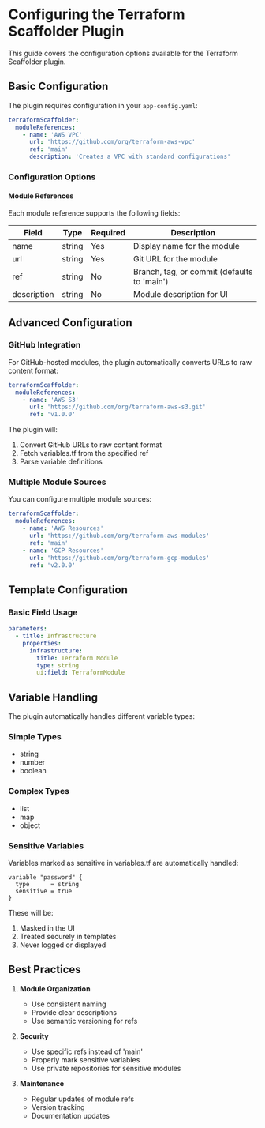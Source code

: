 # Configuring the Terraform Scaffolder Plugin

This guide covers the configuration options available for the Terraform Scaffolder plugin.

## Basic Configuration

The plugin requires configuration in your `app-config.yaml`:

```yaml
terraformScaffolder:
  moduleReferences:
    - name: 'AWS VPC'
      url: 'https://github.com/org/terraform-aws-vpc'
      ref: 'main'
      description: 'Creates a VPC with standard configurations'
```

### Configuration Options

#### Module References

Each module reference supports the following fields:

| Field | Type | Required | Description |
|-------|------|----------|-------------|
| name | string | Yes | Display name for the module |
| url | string | Yes | Git URL for the module |
| ref | string | No | Branch, tag, or commit (defaults to 'main') |
| description | string | No | Module description for UI |

## Advanced Configuration

### GitHub Integration

For GitHub-hosted modules, the plugin automatically converts URLs to raw content format:

```yaml
terraformScaffolder:
  moduleReferences:
    - name: 'AWS S3'
      url: 'https://github.com/org/terraform-aws-s3.git'
      ref: 'v1.0.0'
```

The plugin will:
1. Convert GitHub URLs to raw content format
2. Fetch variables.tf from the specified ref
3. Parse variable definitions

### Multiple Module Sources

You can configure multiple module sources:

```yaml
terraformScaffolder:
  moduleReferences:
    - name: 'AWS Resources'
      url: 'https://github.com/org/terraform-aws-modules'
      ref: 'main'
    - name: 'GCP Resources'
      url: 'https://github.com/org/terraform-gcp-modules'
      ref: 'v2.0.0'
```

## Template Configuration

### Basic Field Usage

```yaml
parameters:
  - title: Infrastructure
    properties:
      infrastructure:
        title: Terraform Module
        type: string
        ui:field: TerraformModule
```

## Variable Handling

The plugin automatically handles different variable types:

### Simple Types
- string
- number
- boolean

### Complex Types
- list
- map
- object

### Sensitive Variables

Variables marked as sensitive in variables.tf are automatically handled:

```hcl
variable "password" {
  type      = string
  sensitive = true
}
```

These will be:
1. Masked in the UI
2. Treated securely in templates
3. Never logged or displayed

## Best Practices

1. **Module Organization**
   - Use consistent naming
   - Provide clear descriptions
   - Use semantic versioning for refs

2. **Security**
   - Use specific refs instead of 'main'
   - Properly mark sensitive variables
   - Use private repositories for sensitive modules

3. **Maintenance**
   - Regular updates of module refs
   - Version tracking
   - Documentation updates
